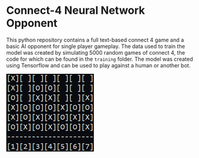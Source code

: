 # Connect-4 Neural Network Opponent

This python repository contains a full text-based connect 4 game and a basic AI opponent for single player gameplay. The data used to train the model was created by simulating 5000 random games of connect 4, the code for which can be found in the `training` folder. The model was created using Tensorflow and can be used to play against a human or another bot.

![alt text](res/example_board.png)

